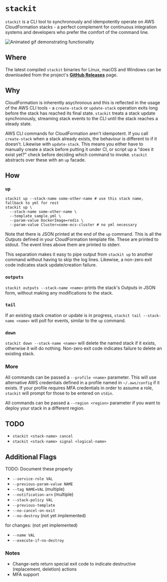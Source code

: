 # `stackit`

`stackit` is a CLI tool to synchronously and idempotently operate on AWS
CloudFormation stacks - a perfect complement for continuous integration systems
and developers who prefer the comfort of the command line.

![Animated gif demonstrating functionality](https://user-images.githubusercontent.com/369053/51422660-92d00a80-1c06-11e9-81b2-da296b36cf6d.gif)

## Where

The latest compiled `stackit` binaries for Linux, macOS and Windows can be
downloaded from the project's [**GitHub Releases**](https://github.com/glassechidna/stackit/releases)
page.

## Why

CloudFormation is inherently asychronous and this is reflected in the usage
of the AWS CLI tools - a `create-stack` or `update-stack` operation exits long
before the stack has reached its final state. `stackit` treats a stack update
synchronously, streaming stack events to the CLI until the stack reaches a
steady state.

AWS CLI commands for CloudFormation aren't idempotent. If you call `create-stack`
when a stack already exists, the behaviour is different to if it doesn't.
Likewise with `update-stack`. This means you either have to manually create a
stack before putting it under CI, or script up a "does it exist yet?" check
before deciding which command to invoke. `stackit` abstracts over these with
an `up` facade.

## How

### `up`

```
stackit up --stack-name some-other-name # use this stack name, fallback to yml for rest
stackit up \
  --stack-name some-other-name \
  --template sample.yml \
  --param-value DockerImage=redis \
  --param-value Cluster=some-ecs-cluster # no yml necessary
```

Note that there is JSON printed at the end of the `up` command. This is all the
_Outputs_ defined in your CloudFormation template file. These are printed to
stdout. The event lines above them are printed to stderr.

This separation makes it easy to pipe output from `stackit up` to another
command without having to skip the log lines. Likewise, a non-zero exit code
indicates stack update/creation failure.

### `outputs`

`stackit outputs --stack-name <name>` prints the stack's Outputs in JSON form,
without making any modifications to the stack.

### `tail`

If an existing stack creation or update is in progress, `stackit tail --stack-name <name>`
will poll for events, similar to the `up` command.

### `down`

`stackit down --stack-name <name>` will delete the named stack if it exists,
otherwise it will do nothing. Non-zero exit code indicates failure to delete
an existing stack.

### More

All commands can be passed a `--profile <name>` parameter. This will use alternative
AWS credentials defined in a profile named in `~/.aws/config` if it exists. If your
profile requires MFA credentials in order to assume a role, `stackit` will prompt
for those to be entered on `stdin`.

All commands can be passed a `--region <region>` parameter if you want to deploy
your stack in a different region.

## TODO

* `stackit <stack-name> cancel`
* `stackit <stack-name> signal <logical-name>`

## Additional Flags

TODO: Document these properly

* `--service-role VAL`
* `--previous-param-value NAME`
* `--tag NAME=VAL` (multiple)
* `--notification-arn` (multiple)
* `--stack-policy VAL`
* `--previous-template`
* `--no-cancel-on-exit`
* `--no-destroy` (not yet implemented)

for changes: (not yet implemented)
* `--name VAL`
* `--execute-if-no-destroy`

### Notes

* Change-sets return special exit code to indicate destructive (replacement,
  deletion) actions
* MFA support
